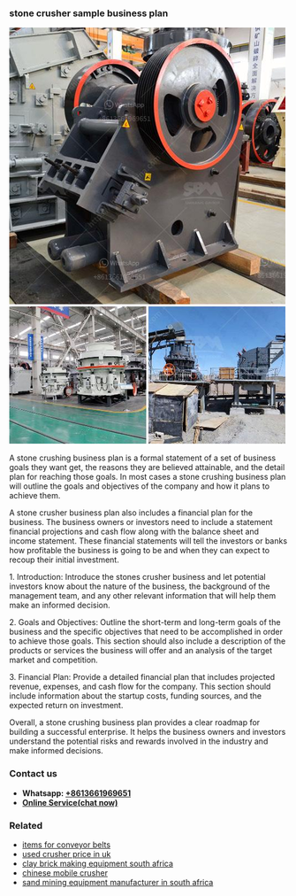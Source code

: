 <h3>stone crusher sample business plan</h3><img src='1706767258.jpg' alt=''><p>A stone crushing business plan is a formal statement of a set of business goals they want get, the reasons they are believed attainable, and the detail plan for reaching those goals. In most cases a stone crushing business plan will outline the goals and objectives of the company and how it plans to achieve them.</p><p>A stone crusher business plan also includes a financial plan for the business. The business owners or investors need to include a statement financial projections and cash flow along with the balance sheet and income statement. These financial statements will tell the investors or banks how profitable the business is going to be and when they can expect to recoup their initial investment. </p><p>1. Introduction: Introduce the stones crusher business and let potential investors know about the nature of the business, the background of the management team, and any other relevant information that will help them make an informed decision.</p><p>2. Goals and Objectives: Outline the short-term and long-term goals of the business and the specific objectives that need to be accomplished in order to achieve those goals. This section should also include a description of the products or services the business will offer and an analysis of the target market and competition.</p><p>3. Financial Plan: Provide a detailed financial plan that includes projected revenue, expenses, and cash flow for the company. This section should include information about the startup costs, funding sources, and the expected return on investment.</p><p>Overall, a stone crushing business plan provides a clear roadmap for building a successful enterprise. It helps the business owners and investors understand the potential risks and rewards involved in the industry and make informed decisions.</p><h3>Contact us</h3><ul><li><strong>Whatsapp:&nbsp;<a href="https://wa.me/8613661969651">+8613661969651</a></strong></li><li><a href="https://swt.shibang-china.com/?git&amp;zhl&amp;stone crusher sample business plan"><strong>Online Service(chat now)</strong></a></li></ul><h3>Related</h3><ul><li><a href='items for conveyor belts.md'>items for conveyor belts</a></li><li><a href='used crusher price in uk.md'>used crusher price in uk</a></li><li><a href='clay brick making equipment south africa.md'>clay brick making equipment south africa</a></li><li><a href='chinese mobile crusher.md'>chinese mobile crusher</a></li><li><a href='sand mining equipment manufacturer in south africa.md'>sand mining equipment manufacturer in south africa</a></li></ul>